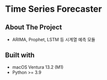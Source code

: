 # Time Series Forecaster

## About The Project

- ARIMA, Prophet, LSTM 등 시계열 예측 모듈 

## Built with
- macOS Ventura 13.2 (M1)
- Python >= 3.9


